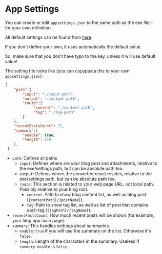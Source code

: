 # App Settings

You can create or edit `appsettings.json` to the same path as the exe file - for your own definition.

All default settings can be found from [here](../api/Pagene.BlogSettings.html).

If you don't define your own, it uses automatically the default value.

So, make sure that you don't have typo to the key, unless it will use default value!

The setting file looks like (you can copypasta this to your own `appsettings.json`):

```json
{
    "path":{
        "input": "./input-path",
        "output": "./output-path",
        "route":{
             "content": "./content-path",
             "tag": "./tag-path"
        }
    },
    "recentPostsCount": 15,
    "summary":{
        "enable": true,
        "length": 150
    },
 }
```

* `path`: Defines all paths
  * `input`: Defines where are your blog post and attachments, relative to the exe/settings path, but can be absolute path too.
  * `output`: Defines where the converted result resides, relative to the exe/settings path, but can be absolute path too.
  * `route`: This section is related to your web page URL, not local path. Possibly relative to your blog root.
    * `content`: Path to show blog content list, as well as blog post (`{contentPath}/{postName}`).
    * `tag`: Path to show tag list, as well as list of post that contains each tag (`{tagPath}/{tagName}`).
* `recentPostsCount`: How much recent posts will be shown (for example, your blog app main page).
* `summary`: This handles settings about summaries.
  * `enable`: `true` if you will use the summary on the list. Otherwise it's `false`.
  * `length`: Length of the characters in the summary. Useless if `summary.enable` is `false`.
